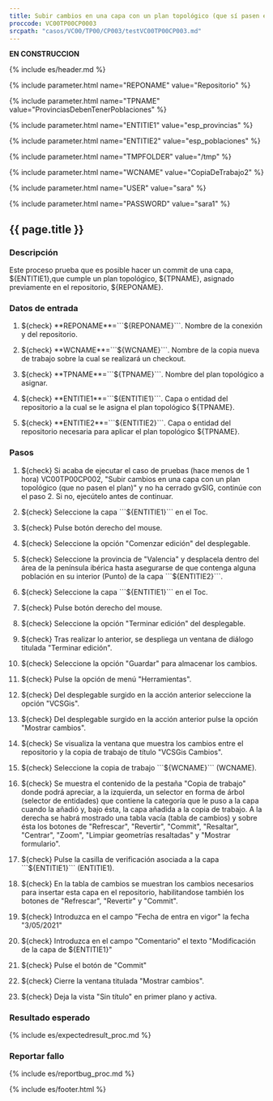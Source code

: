 ```yaml
---
title: Subir cambios en una capa con un plan topológico (que sí pasen el plan)
proccode: VC00TP00CP0003
srcpath: "casos/VC00/TP00/CP003/testVC00TP00CP003.md"
---
```


**EN CONSTRUCCION**

{% include es/header.md %}

{% include parameter.html name="REPONAME" value="Repositorio" %}

{% include parameter.html name="TPNAME" value="ProvinciasDebenTenerPoblaciones" %}

{% include parameter.html name="ENTITIE1" value="esp_provincias" %}

{% include parameter.html name="ENTITIE2" value="esp_poblaciones" %}

{% include parameter.html name="TMPFOLDER" value="/tmp" %}

{% include parameter.html name="WCNAME" value="CopiaDeTrabajo2" %}

{% include parameter.html name="USER" value="sara" %}

{% include parameter.html name="PASSWORD" value="sara1" %}


## {{ page.title }}

### Descripción

Este proceso prueba que es posible hacer un commit de una capa, ${ENTITIE1},que cumple un plan 
topológico, ${TPNAME}, asignado previamente en el repositorio, ${REPONAME}.

### Datos de entrada
  
1. ${check} **REPONAME**=```${REPONAME}```. Nombre de la conexión y del repositorio.

2. ${check} **WCNAME**=```${WCNAME}```. Nombre de la copia nueva de trabajo sobre la cual se realizará un checkout.

3. ${check} **TPNAME**=```${TPNAME}```. Nombre del plan topológico a asignar.

4. ${check} **ENTITIE1**=```${ENTITIE1}```. Capa o entidad del repositorio a la cual se le asigna el 
   plan topológico ${TPNAME}.

5. ${check} **ENTITIE2**=```${ENTITIE2}```. Capa o entidad del repositorio necesaria para 
    aplicar el plan topológico ${TPNAME}.


### Pasos

1. ${check} Si acaba de ejecutar el caso de pruebas (hace menos de 1 hora) VC00TP00CP002,
    "Subir cambios en una capa con un plan topológico (que no pasen el plan)"
    y no ha cerrado gvSIG, continúe con el paso 2. Si no, ejecútelo antes de continuar.

2. ${check} Seleccione la capa ```${ENTITIE1}``` en el Toc.

3. ${check} Pulse botón derecho del mouse.

4. ${check} Seleccione la opción "Comenzar edición" del desplegable.

5. ${check} Seleccione la provincia de "Valencia" y desplacela dentro del área de la península ibérica hasta
    asegurarse de que contenga alguna población en su interior (Punto) de la capa ```${ENTITIE2}```.

6. ${check} Seleccione la capa ```${ENTITIE1}``` en el Toc.

7. ${check} Pulse botón derecho del mouse.

8. ${check} Seleccione la opción "Terminar edición" del desplegable.

9. ${check} Tras realizar lo anterior, se despliega un ventana de diálogo titulada "Terminar edición".

10. ${check} Seleccione la opción "Guardar" para almacenar los cambios.

11. ${check} Pulse la opción de menú "Herramientas".

12. ${check} Del desplegable surgido en la acción anterior seleccione la opción "VCSGis".

13. ${check} Del desplegable surgido en la acción anterior pulse la opción "Mostrar cambios".

14. ${check} Se visualiza la ventana que muestra los cambios entre el repositorio y la copia de trabajo
   de título  "VCSGis Cambios".

15. ${check} Seleccione la copia de trabajo ```${WCNAME}``` (WCNAME).

16. ${check} Se muestra el contenido de la pestaña "Copia de trabajo" donde podrá apreciar,
    a la izquierda, un selector en forma de árbol (selector de entidades) que contiene la categoría que le 
    puso a la capa cuando la añadió y, bajo ésta, la capa añadida a la copia de trabajo.
    A la derecha se habrá mostrado una tabla vacía (tabla de cambios) y sobre ésta los botones de "Refrescar",
    "Revertir", "Commit", "Resaltar", "Centrar", "Zoom", "Limpiar geometrías resaltadas" y "Mostrar formulario".

17. ${check} Pulse la casilla de verificación asociada a la capa ```${ENTITIE1}``` (ENTITIE1).

18. ${check} En la tabla de cambios se muestran los cambios necesarios para insertar esta capa en el repositorio, 
    habilitandose también los botones de "Refrescar", "Revertir" y "Commit".

19. ${check} Introduzca en el campo "Fecha de entra en vigor" la fecha "3/05/2021"

20. ${check} Introduzca en el campo "Comentario" el texto "Modificación de la capa de ${ENTITIE1}"

21. ${check} Pulse el botón de "Commit"

22. ${check} Cierre la ventana titulada "Mostrar cambios".

23. ${check} Deja la vista "Sin título" en primer plano y activa.
    
### Resultado esperado

{% include es/expectedresult_proc.md %}

### Reportar fallo

{% include es/reportbug_proc.md %}

{% include es/footer.html %}